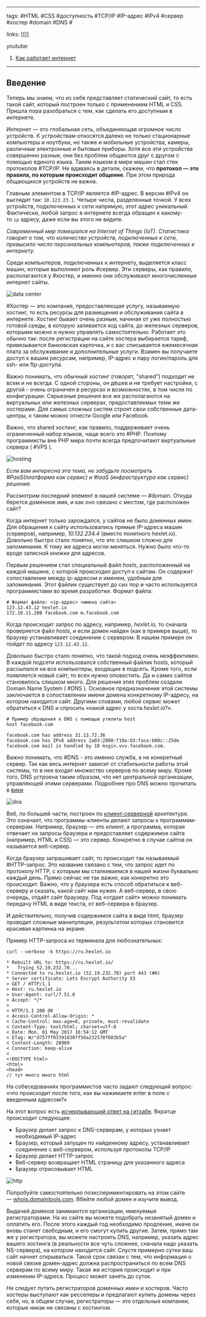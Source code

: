____

tags: #HTML #CSS #доступность #TCP/IP #IP-адрес #IPv4 #сервер #хостер #domain #DNS #

links: [[]]

youtube: 
1. [Как работает интернет](https://www.youtube.com/watch?v=vobsAhMBPVw)

_____

## Введение

Теперь мы знаем, что из себя представляет статический сайт, то есть такой сайт, который построен только с применением HTML и CSS. Пришла пора разобраться с тем, как сделать его доступным в интернете.

Интернет — это глобальная сеть, объединяющая огромное число устройств. К устройствам относятся далеко не только стационарные компьютеры и ноутбуки, но также и мобильные устройства, камеры, различные электронные и бытовые приборы. Хотя все эти устройства совершенно разные, они без проблем общаются друг с другом с помощью единого языка. Таким языком в мире машин стал стек протоколов #TCP/IP. Не вдаваясь в детали, скажем, что **протокол — это правила, по которым происходит общение**. При этом природа общающихся устройств не важна.

Главным элементом в TCP/IP является #IP-адрес. В версии #IPv4 он выглядит так: `10.123.23.1`. Четыре числа, разделенные точкой. У всех устройств, подключенных к сети напрямую, этот адрес уникальный. Фактически, любой запрос в интернете всегда обращен к какому-то `ip` адресу, даже если вы этого не видите.

_Современный мир помешался на Internet of Things (IoT). Статистика говорит о том, что количество устройств, подключенных к сети, превысило число персональных компьютеров, также подключенных к интернету._

Среди компьютеров, подключенных к интернету, выделяется класс машин, которые выполняют роль #сервер. Эти серверы, как правило, располагаются у #хостер, и именно они обслуживают многочисленные интернет сайты.

![data center](https://cdn2.hexlet.io/derivations/image/original/eyJpZCI6Ijg1MWU2YWVjZWUwMGI4ZWE3Y2NhNTM1ODM0ZTI5ZDBiLmpwZyIsInN0b3JhZ2UiOiJjYWNoZSJ9?signature=1dbf68c8b9a99c724c9ea21c3431942318fa90da05b6132e00e357062510fea0)

#Хостер — это компания, предоставляющая услугу, называемую хостинг, то есть ресурсы для размещения и обслуживания сайта в интернете. Хостинг бывает очень разным, начиная от уже полностью готовой среды, в которую заливается код сайта, до железных серверов, которыми можно и нужно управлять самостоятельно. Работает это обычно так: после регистрации на сайте хостера выбирается тариф, привязывается банковская карточка, и с вас списывается ежемесячная плата за обслуживание и дополнительные услуги. Взамен вы получаете доступ к вашим ресурсам, например, IP-адрес и пару логин/пароль для ssh- или ftp-доступа.

Важно понимать, что обычный хостинг (говорят, "shared") подходит не всем и не всегда. С одной стороны, он дёшев и не требует настройки, с другой - очень ограничен в ресурсах и возможностях, в том числе по конфигурации. Серьезные решения все же располагаются на виртуальных или железных серверах, предоставляемых теми же хостерами. Для самых сложных систем строят свои собственные дата-центры, к таким можно отнести Google или Facebook.

Важно, что shared хостинг, как правило, поддерживает очень ограниченный набор языков, чаще всего это #PHP. Поэтому программисты вне PHP мира почти всегда предпочитают виртуальные сервера ( #VPS ).

![hosting](https://cdn2.hexlet.io/derivations/image/original/eyJpZCI6ImY0M2Q4NTIxOWVjMjJhYWVlOTk5NmM3OWYxYTZjMmJhLnBuZyIsInN0b3JhZ2UiOiJjYWNoZSJ9?signature=63d16e79401d705522bded60ba381fdb2a310d1e6ce1bae7e8a315a199afcc02)

_Если вам интересна эта тема, не забудьте посмотреть #PaaS(платформа как сервис) и #IaaS (инфраструктура как сервис) решения._

Рассмотрим последний элемент в нашей системе — #domain. Откуда берется доменное имя, и как оно связано с местом, где расположен сайт?

Когда интернет только зарождался, у сайтов не было доменных имен. Для обращения к сайту использовались прямые IP-адреса машин (серверов), например, _10.132.234.4_ (вместо понятного hexlet.io). Довольно быстро стало понятно, что это слишком сложно для запоминания. К тому же адреса могли меняться. Нужно было что-то вроде записной книжки для адресов.

Первым решением стал специальный файл _hosts_, расположенный на каждой машине, с которой происходил доступ к сайтам. Он содержит сопоставление между ip-адресом и именем, удобным для запоминания. Этот файлик существует до сих пор и часто используется программистами во время разработки. Формат файла:

```
# Формат файла: <ip-адрес> <имена сайта>
123.12.43.12 hexlet.io
172.10.11.200 facebook.com m.facebook.com
```

Когда происходит запрос по адресу, например, _hexlet.io_, то сначала проверяется файл _hosts_, и если домен найден (как в примере выше), то браузер устанавливает соединение с сервером. В нашем примере он пойдет по адресу `123.12.43.12`.

Довольно быстро стало понятно, что такой подход очень неэффективен. В каждой подсети использовался собственный файлик hosts, который рассылался на все компьютеры, входящие в подсеть. Кроме того, если появляется новый сайт, то всех нужно оповестить. Да и самих сайтов становилось слишком много. Для решения этих проблем создали Domain Name System ( #DNS ). Основное предназначение этой системы заключается в сопоставлении имени домена конкретному IP-адресу, на котором находится сайт. Другими словами, любой сервис может обратиться к DNS и спросить «какой адрес у хоста _hexlet.io_?».

```
# Пример обращения к DNS с помощью утилиты host
host facebook.com

facebook.com has address 31.13.72.36
facebook.com has IPv6 address 2a03:2880:f10a:83:face:b00c::25de
facebook.com mail is handled by 10 msgin.vvv.facebook.com.
```

Важно понимать, что #DNS - это именно служба, а не конкретный сервер. Так как весь интернет зависит от стабильности работы этой системы, то в нее входит множество серверов по всему миру. Кроме того, DNS устроена таким образом, что нет центральной организации, управляющей этими серверами. Подробнее про DNS можно прочитать в [вики](https://ru.wikipedia.org/wiki/DNS)

![dns](https://cdn2.hexlet.io/derivations/image/original/eyJpZCI6IjlmYTYxM2ExN2Q1ZGU4OTk1NDFlYzVkNzRiNWNlMTZiLmpwZyIsInN0b3JhZ2UiOiJjYWNoZSJ9?signature=b6377821fb8493fb2887fb04e47e49f2dabde5f7d4faf560bcdf1db94dffd214)

Веб, по большей части, построен по [клиент-серверной](https://ru.wikipedia.org/wiki/%D0%9A%D0%BB%D0%B8%D0%B5%D0%BD%D1%82_%E2%80%94_%D1%81%D0%B5%D1%80%D0%B2%D0%B5%D1%80) архитектуре. Это означает, что программы-клиенты делают запросы к программам-серверам. Например, браузер — это клиент, а программа, которая отвечает на запросы браузера и предоставляет содержимое сайта (например, HTML и CSS) — это сервер. Конкретно в случае сайтов он называется веб-сервер.

Когда браузер запрашивает сайт, то происходит так называемый #HTTP-запрос. Это название связано с тем, что запрос идет по протоколу HTTP, с которым мы сталкиваемся в нашей жизни буквально каждый день. Прямо сейчас не так важно, как конкретно это происходит. Важно, что у браузера есть способ обратиться к веб-серверу и сказать, какой сайт нам нужен. А веб-сервер, в свою очередь, отдаёт сайт браузеру. Под «отдает сайт» можно понимать передачу HTML в виде текста, от веб-сервера в браузер.

И действительно, получив содержимое сайта в виде html, браузер проводит сложные манипуляции, результатом которых становится красивая картинка на экране.

Пример HTTP-запроса из терминала для любознательных:

```
curl --verbose -k https://ru.hexlet.io

* Rebuilt URL to: https://ru.hexlet.io/
*   Trying 52.19.232.70...
* Connected to ru.hexlet.io (52.19.232.70) port 443 (#0)
* Server certificate: Lets Encrypt Authority X3
> GET / HTTP/1.1
> Host: ru.hexlet.io
> User-Agent: curl/7.51.0
> Accept: */*
>
< HTTP/1.1 200 OK
< Access-Control-Allow-Origin: *
< Cache-Control: max-age=0, private, must-revalidate
< Content-Type: text/html; charset=utf-8
< Date: Mon, 01 May 2017 16:54:12 GMT
< ETag: W/"d757ff03391838ff56a232570f683b5a"
< Content-Length: 28960
< Connection: keep-alive
<
<!DOCTYPE html>
<html>
<head>
// тут много много html
```

На собеседованиях программистов часто задают следующий вопрос: «что происходит после того, как вы нажимаете enter в поле с введенным адресом?»

На этот вопрос есть [исчерпывающий ответ на гитхабе](https://github.com/alex/what-happens-when). Вкратце происходит следующее:

-   Браузер делает запрос к DNS-серверам, у которых узнает необходимый IP-адрес
-   Браузер, который запущен по найденному адресу, устанавливает соединение с веб-сервером, используя протоколы TCP/IP
-   Браузер делает HTTP-запрос
-   Веб-сервер возвращает HTML страницу для указанного адреса
-   Браузер отрисовывает HTML

![http](https://cdn2.hexlet.io/derivations/image/original/eyJpZCI6ImQxM2UxODM0MzU1OTFmZTI5NTc3OGQ1ZGZmZGU5NTcxLnBuZyIsInN0b3JhZ2UiOiJjYWNoZSJ9?signature=6f984e9877e23b48e2048054658acb66b927e034194a6ecadae8d56364457a06)

Попробуйте самостоятельно поэкспериментировать на этом сайте — [whois.domaintools.com](https://whois.domaintools.com/). Вбейте любой домен и изучите вывод.

Выдачей доменов занимаются организации, именуемые регистраторами. На их сайте вы можете подобрать незанятый домен и оплатить его. После этого каждый год необходимо продление, иначе он вновь станет свободным, и его смогут купить другие. Затем, прямо там же у регистратора, вы можете настроить DNS, например, указать адрес вашего хостинга (в реальности все чуть сложнее, сначала надо указать NS-сервера), на котором находится сайт. Спустя примерно сутки ваш сайт начнет открываться. Такой срок связан с тем, что информация о новой связке домен-адрес должна распространиться по всем DNS серверам по всему миру. Такая же история происходит и при изменении IP-адреса. Процесс может занять до суток.

Не следует путать регистраторов доменных имен и хостеров. Часто хостеры выступают как ресселеры и предлагают купить домены через себя, но, в общем случае, регистраторы — это отдельные компании, которые никак не связаны с хостингом.